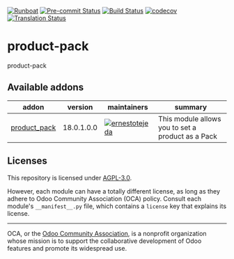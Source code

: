 
[![Runboat](https://img.shields.io/badge/runboat-Try%20me-875A7B.png)](https://runboat.odoo-community.org/builds?repo=OCA/product-pack&target_branch=18.0)
[![Pre-commit Status](https://github.com/OCA/product-pack/actions/workflows/pre-commit.yml/badge.svg?branch=18.0)](https://github.com/OCA/product-pack/actions/workflows/pre-commit.yml?query=branch%3A18.0)
[![Build Status](https://github.com/OCA/product-pack/actions/workflows/test.yml/badge.svg?branch=18.0)](https://github.com/OCA/product-pack/actions/workflows/test.yml?query=branch%3A18.0)
[![codecov](https://codecov.io/gh/OCA/product-pack/branch/18.0/graph/badge.svg)](https://codecov.io/gh/OCA/product-pack)
[![Translation Status](https://translation.odoo-community.org/widgets/product-pack-18-0/-/svg-badge.svg)](https://translation.odoo-community.org/engage/product-pack-18-0/?utm_source=widget)

<!-- /!\ do not modify above this line -->

# product-pack

product-pack

<!-- /!\ do not modify below this line -->

<!-- prettier-ignore-start -->

[//]: # (addons)

Available addons
----------------
addon | version | maintainers | summary
--- | --- | --- | ---
[product_pack](product_pack/) | 18.0.1.0.0 | [![ernestotejeda](https://github.com/ernestotejeda.png?size=30px)](https://github.com/ernestotejeda) | This module allows you to set a product as a Pack

[//]: # (end addons)

<!-- prettier-ignore-end -->

## Licenses

This repository is licensed under [AGPL-3.0](LICENSE).

However, each module can have a totally different license, as long as they adhere to Odoo Community Association (OCA)
policy. Consult each module's `__manifest__.py` file, which contains a `license` key
that explains its license.

----
OCA, or the [Odoo Community Association](http://odoo-community.org/), is a nonprofit
organization whose mission is to support the collaborative development of Odoo features
and promote its widespread use.
